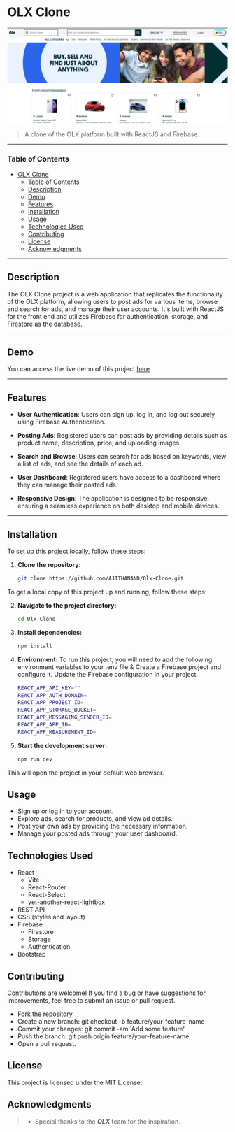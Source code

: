 # OLX Clone

![Project Image](https://raw.githubusercontent.com/AJITHANAND/Olx-Clone/deploy/screenshots/1.png)

> A clone of the OLX platform built with ReactJS and Firebase.

---

### Table of Contents

- [OLX Clone](#olx-clone)
    - [Table of Contents](#table-of-contents)
  - [Description](#description)
  - [Demo](#demo)
  - [Features](#features)
  - [Installation](#installation)
  - [Usage](#usage)
  - [Technologies Used](#technologies-used)
  - [Contributing](#contributing)
  - [License](#license)
  - [Acknowledgments](#acknowledgments)

---

## Description

The OLX Clone project is a web application that replicates the functionality of the OLX platform, allowing users to post ads for various items, browse and search for ads, and manage their user accounts. It's built with ReactJS for the front end and utilizes Firebase for authentication, storage, and Firestore as the database.

---

## Demo

You can access the live demo of this project [here](demo-link).

---

## Features

- **User Authentication**: Users can sign up, log in, and log out securely using Firebase Authentication.

- **Posting Ads**: Registered users can post ads by providing details such as product name, description, price, and uploading images.

- **Search and Browse**: Users can search for ads based on keywords, view a list of ads, and see the details of each ad.

- **User Dashboard**: Registered users have access to a dashboard where they can manage their posted ads.

- **Responsive Design**: The application is designed to be responsive, ensuring a seamless experience on both desktop and mobile devices.

---

## Installation

To set up this project locally, follow these steps:

1. **Clone the repository**:

   ```bash
   git clone https://github.com/AJITHANAND/Olx-Clone.git
   ```

To get a local copy of this project up and running, follow these steps:

2. **Navigate to the project directory:**
   ```bash
   cd Olx-Clone
   ```
3. **Install dependencies:**
   ```bash
   npm install
   ```
4. **Environment:**
To run this project, you will need to add the following environment variables to your .env file & Create a Firebase project and configure it. Update the Firebase configuration in your project.
    ```bash
    REACT_APP_API_KEY=""
    REACT_APP_AUTH_DOMAIN=
    REACT_APP_PROJECT_ID=
    REACT_APP_STORAGE_BUCKET=
    REACT_APP_MESSAGING_SENDER_ID=
    REACT_APP_APP_ID=
    REACT_APP_MEASUREMENT_ID=
    ```
4. **Start the development server:**
   ```bash
   npm run dev
   ```
This will open the project in your default web browser.

## Usage

- Sign up or log in to your account.
- Explore ads, search for products, and view ad details.
- Post your own ads by providing the necessary information.
- Manage your posted ads through your user dashboard.

## Technologies Used

- React
   - Vite
   - React-Router
   - React-Select
   - yet-another-react-lightbox
- REST API
- CSS (styles and layout)
- Firebase
   - Firestore
   - Storage
   - Authentication
- Bootstrap
## Contributing

Contributions are welcome! If you find a bug or have suggestions for improvements, feel free to submit an issue or pull request.

- Fork the repository.
- Create a new branch: git checkout -b feature/your-feature-name
- Commit your changes: git commit -am 'Add some feature'
- Push the branch: git push origin feature/your-feature-name
- Open a pull request.

## License

This project is licensed under the MIT License.

<!-- ## Author
- Ajith Anand -->

## Acknowledgments
> - Special thanks to the ***OLX*** team for the inspiration.
